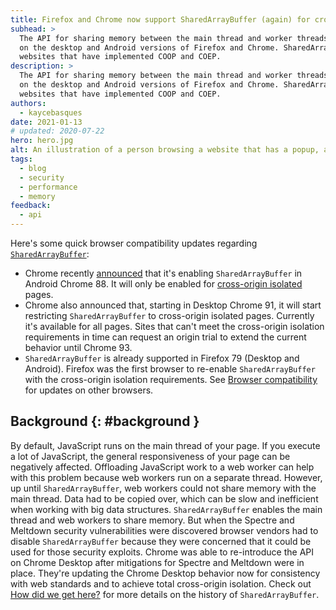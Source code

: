 ```yaml
---
title: Firefox and Chrome now support SharedArrayBuffer (again) for cross-origin isolated pages
subhead: >
  The API for sharing memory between the main thread and worker threads is available (again)
  on the desktop and Android versions of Firefox and Chrome. SharedArrayBuffer is only available for
  websites that have implemented COOP and COEP.
description: >
  The API for sharing memory between the main thread and worker threads is available (again)
  on the desktop and Android versions of Firefox and Chrome. SharedArrayBuffer is only available for
  websites that have implemented COOP and COEP.
authors:
  - kaycebasques
date: 2021-01-13
# updated: 2020-07-22
hero: hero.jpg
alt: An illustration of a person browsing a website that has a popup, an iframe, and an image.
tags:
  - blog
  - security
  - performance
  - memory
feedback:
  - api
---
```


Here's some quick browser compatibility updates regarding [`SharedArrayBuffer`][mdn]:

* Chrome recently [announced](TODO) that it's enabling `SharedArrayBuffer` in
  Android Chrome 88. It will only be enabled for [cross-origin
  isolated](/coop-coep/) pages.
* Chrome also announced that, starting in Desktop Chrome 91, it will start
  restricting `SharedArrayBuffer` to cross-origin isolated pages.
  Currently it's available for all pages. Sites that can't meet the cross-origin
  isolation requirements in time can request an origin trial to extend the
  current behavior until Chrome 93.
* `SharedArrayBuffer` is already supported in Firefox 79 (Desktop and Android).
  Firefox was the first browser to re-enable `SharedArrayBuffer` with the
  cross-origin isolation requirements. See [Browser compatibility][compat] for
  updates on other browsers.

## Background {: #background }

By default, JavaScript runs on the main thread of your page. If you execute a
lot of JavaScript, the general responsiveness of your page can be negatively
affected. Offloading JavaScript work to a web worker can help with this problem
because web workers run on a separate thread. However, up until
`SharedArrayBuffer`, web workers could not share memory with the main thread. Data
had to be copied over, which can be slow and inefficient when working with big
data structures. `SharedArrayBuffer` enables the main thread and web workers to
share memory. But when the Spectre and Meltdown security vulnerabilities were
discovered browser vendors had to disable `SharedArrayBuffer` because
they were concerned that it could be used for those security exploits. Chrome
was able to re-introduce the API on Chrome Desktop after mitigations for Spectre
and Meltdown were in place. They're updating the Chrome Desktop behavior now for
consistency with web standards and to achieve total cross-origin isolation.
Check out [How did we get here?](TODO) for more details on the history of
`SharedArrayBuffer`.

[mdn]: https://developer.mozilla.org/en-US/docs/Web/JavaScript/Reference/Global_Objects/SharedArrayBuffer
[workers]: https://developer.mozilla.org/en-US/docs/Web/API/Web_Workers_API/Using_web_workers
[compat]: https://developer.mozilla.org/en-US/docs/Web/JavaScript/Reference/Global_Objects/SharedArrayBuffer#browser_compatibility